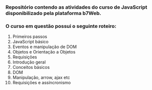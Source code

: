 ### Repositório contendo as atividades do curso de JavaScript disponibilizado pela plataforma b7Web.

### O curso em questão possui o seguinte roteiro:

1. Primeiros passos
2. JavaScript básico
3. Eventos e manipulação de DOM
4. Objetos e Orientação a Objetos
5. Requisições
6. Introdução geral
7. Conceitos básicos
8. DOM
9. Manipulação, arrow, ajax etc
10. Requisições e assíncronismo